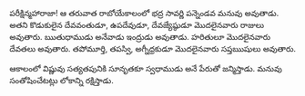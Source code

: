﻿పరీక్షిన్మహారాజా! ఆ తరువాత రాబోయేకాలంలో భద్ర సావర్ణి పన్నెండవ మనువు అవుతాడు. అతని కొడుకులైన దేవవంతుడూ, ఉపదేవుడూ, దేవజ్యేష్ఠుడూ మొదలైనవారు రాజులు అవుతారు. ఋతుధాముడు అనేవాడు ఇంద్రుడు అవుతాడు. హరితులూ మొదలైనవారు దేవతలు అవుతారు. తపోమూర్తి, తపస్వి, అగ్నీధ్రకుడూ మొదలైనవారు సప్తఋషులు అవుతారు. 

ఆకాలంలో విష్ణువు సత్యతపునికి సూనృతకూ స్వధాముడు అనే పేరుతో జన్మిస్తాడు. మనువు సంతోషించేటట్లు లోకాన్ని రక్షిస్తాడు. 

